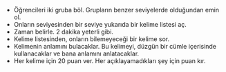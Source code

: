 - Öğrencileri iki gruba böl. Grupların benzer seviyelerde olduğundan emin ol.  
- Onların seviyesinden bir seviye yukarıda bir kelime listesi aç.  
- Zaman belirle. 2 dakika yeterli gibi.  
- Kelime listesinden, onların bilemeyeceği bir kelime sor.  
- Kelimenin anlamını bulacaklar. Bu kelimeyi, düzgün bir cümle içerisinde kullanacaklar ve bana anlamını anlatacaklar.  
- Her kelime için 20 puan ver. Her açıklayamadıkları şey için puan kır.  